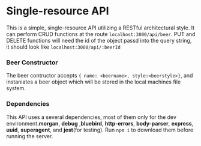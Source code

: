 # Single-resource API

This is a simple, single-resource API utilizing a RESTful  architectural style. It can perform CRUD functions at the route `localhost:3000/api/beer`. PUT and DELETE functions will need the id of the object passd into the query string, it should look like `localhost:3000/api/:beerId`

### Beer Constructor 

The beer contructor accepts `{ name: <beername>, style:<beerstyle>}`, and instaniates a beer object which will be stored in the local machines file system. 

### Dependencies 

This API uses a several dependencies, most of them only for the dev environment.**morgan**, **debug** ,**bluebird**, **http-errors**, **body-parser**, **express**, **uuid**, **superagent**, and **jest**(for testing). Run `npm i` to download them before running the server.